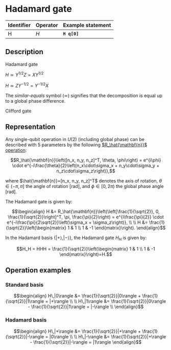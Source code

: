 # Hadamard gate

| Identifier | Operator | Example statement |
|------------|----------|-------------------|
| H          | $H$      | **`H q[0]`**      |

## Description

Hadamard gate

$H \simeq Y^{1/2}Z = XY^{1/2}$

$H \simeq ZY^{-1/2} = Y^{-1/2}X$

The _similar-equals_ symbol ($\simeq$) signifies that the decomposition is equal up to a global phase difference.

Clifford gate

## Representation

Any single-qubit operation in $U(2)$ (including global phase) can be described with 5 parameters by the following
[$R_\hat{\mathbf{n}}$ operation](../single_qubit/sq_Rn.md):

$$R_\hat{\mathbf{n}}\left([n_x, n_y, n_z]^T, \theta, \phi\right) = e^{i\phi} \cdot e^{-i\frac{\theta}{2}\left(n_x\cdot\sigma_x + n_y\cdot\sigma_y + n_z\cdot\sigma_z\right)},$$

where $\hat{\mathbf{n}}=[n_x, n_y, n_z]^T$ denotes the axis of rotation, $\theta\in(-\pi, \pi]$ the angle of rotation [rad], and $\phi\in[0,2\pi)$ the global phase angle [rad].

The Hadamard gate is given by:

$$\begin{align}
H &= R_\hat{\mathbf{n}}\left(\left[\frac{1}{\sqrt{2}}, 0, \frac{1}{\sqrt{2}}\right]^T, \pi, \frac{\pi}{2}\right) = e^{i\frac{\pi}{2}} \cdot e^{-i\frac{\pi}{2\sqrt{2}}\left(\sigma_x + \sigma_z\right)}, \\
\\
H &= \frac{1}{\sqrt{2}}\left(\begin{matrix}
1 & 1 \\
1 & -1 
\end{matrix}\right).
\end{align}$$

In the Hadamard basis $\{|+\rangle, |-\rangle\}$, the Hadamard gate $H_H$ is given by:

$$H_H = HHH = \frac{1}{\sqrt{2}}\left(\begin{matrix}
1 & 1 \\
1 & -1 
\end{matrix}\right)=H.$$

## Operation examples

### Standard basis

$$\begin{align}
H\,|0\rangle &= \frac{1}{\sqrt{2}}|0\rangle + \frac{1}{\sqrt{2}}|1\rangle = |+\rangle \\
\\
H\,|1\rangle &= \frac{1}{\sqrt{2}}|0\rangle - \frac{1}{\sqrt{2}}|1\rangle = |-\rangle \\
\end{align}$$

### Hadamard basis

$$\begin{align}
H\,|+\rangle &=  \frac{1}{\sqrt{2}}|+\rangle + \frac{1}{\sqrt{2}}|-\rangle = |0\rangle \\
\\
H\,|-\rangle &=  \frac{1}{\sqrt{2}}|+\rangle - \frac{1}{\sqrt{2}}|-\rangle = |1\rangle 
\end{align}$$
